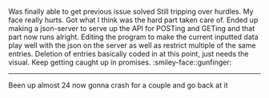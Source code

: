 Was finally able to get previous issue solved
Still tripping over hurdles. My face really hurts.
Got what I think was the hard part taken care of.
Ended up making a json-server to serve up the API for POSTing and GETing and that part now runs alright.
Editing the program to make the current inputted data play well with the json on the server as well as restrict multiple 
of the same entries. Deletion of entries basically coded in at this point, just needs the visual.
Keep getting caught up in promises. :smiley-face::gunfinger:


---
Been up almost 24 now gonna crash for a couple and go back at it
